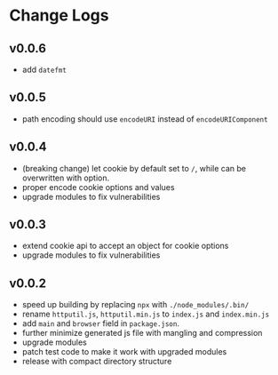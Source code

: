 # Change Logs

## v0.0.6

 - add `datefmt`


## v0.0.5

 - path encoding should use `encodeURI` instead of `encodeURIComponent` 


## v0.0.4

 - (breaking change) let cookie by default set to `/`, while can be overwritten with option.
 - proper encode cookie options and values
 - upgrade modules to fix vulnerabilities


## v0.0.3

 - extend cookie api to accept an object for cookie options
 - upgrade modules to fix vulnerabilities


## v0.0.2

 - speed up building by replacing `npx` with `./node_modules/.bin/`
 - rename `httputil.js`, `httputil.min.js` to `index.js` and `index.min.js`
 - add `main` and `browser` field in `package.json`.
 - further minimize generated js file with mangling and compression
 - upgrade modules
 - patch test code to make it work with upgraded modules
 - release with compact directory structure

